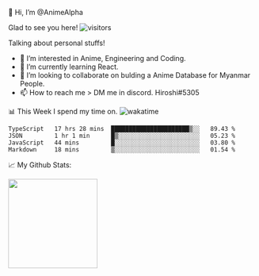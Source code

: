 👋 Hi, I’m @AnimeAlpha

Glad to see you here!  ![visitors](https://visitor-badge.glitch.me/badge?page_id=92675084)

Talking about personal stuffs!
- 👀 I’m interested in Anime, Engineering and Coding.
- 🌱 I’m currently learning React.
- 💞️ I’m looking to collaborate on bulding a Anime Database for Myanmar People.
- 📫 How to reach me > DM me in discord. Hiroshi#5305


📊 This Week I spend my time on. ![wakatime](https://wakatime.com/badge/user/47fa5905-5b5a-4ae7-9f80-05725739cf10.svg)

<!--START_SECTION:waka-->
```text
TypeScript   17 hrs 28 mins  ██████████████████████▒░░   89.43 % 
JSON         1 hr 1 min      █▒░░░░░░░░░░░░░░░░░░░░░░░   05.23 % 
JavaScript   44 mins         █░░░░░░░░░░░░░░░░░░░░░░░░   03.80 % 
Markdown     18 mins         ▒░░░░░░░░░░░░░░░░░░░░░░░░   01.54 % 
```
<!--END_SECTION:waka-->


📈 My Github Stats:

<img height="180em" src="https://github-readme-stats.vercel.app/api?username=AnimeAlpha&show_icons=true&hide_border=true&&count_private=true&include_all_commits=true" />

<!---
AnimeAlpha/AnimeAlpha is a ✨ special ✨ repository because its `README.md` (this file) appears on your GitHub profile.
You can click the Preview link to take a look at your changes.
--->
